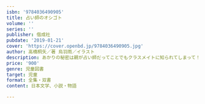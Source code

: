 ```yaml
---
isbn: '9784036490905'
title: 占い師のオシゴト
volume: ''
series: ''
publisher: 偕成社
pubdate: '2019-01-21'
cover: 'https://cover.openbd.jp/9784036490905.jpg'
author: 高橋桐矢／著 烏羽雨／イラスト
description: あかりの秘密は親が占い師だってことでもクラスメイトに知られてしまって！？　占い師の作者が書いた、幸せになるための占い物語。
price: '900'
genre: 児童図書
target: 児童
format: 全集・双書
content: 日本文学、小説・物語

---
```

